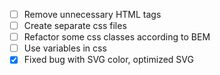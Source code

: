 - [ ] Remove unnecessary HTML tags
- [ ] Create separate css files
- [ ] Refactor some css classes according to BEM  
- [ ] Use variables in css
- [x] Fixed bug with SVG color, optimized SVG